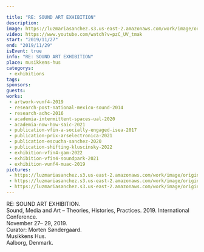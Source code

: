 ```yaml
---

title: "RE: SOUND ART EXHIBITION"
description: 
image: https://luzmariasanchez.s3.us-east-2.amazonaws.com/work/image/original/V.[u]nf_4_Aalborg_Documentation_04.JPG
video: https://www.youtube.com/watch?v=pzC_UV_tmak
start: "2019/11/27"
end: "2019/11/29"
isEvent: true
info: "RE: SOUND ART EXHIBITION"
place: musikkens-hus
categorys:
 - exhibitions
tags:
sponsors:
guests:
works:
 - artwork-vunf4-2019
 - research-post-national-mexico-sound-2014
 - research-achc-2016
 - academia-intermittent-spaces-ual-2020
 - academia-now-how-saic-2021
 - publication-vfin-a-socially-engaged-isea-2017
 - publication-prix-arselectronica-2021
 - publication-escucha-sanchez-2020
 - publication-shifting-kluscinsky-2022
 - exhibition-vfin4-gam-2022
 - exhibition-vfin4-soundpark-2021
 - exhibition-vunf4-muac-2019
pictures:
 - https://luzmariasanchez.s3.us-east-2.amazonaws.com/work/image/original/V.[u]nf_4_Aalborg_Documentation_05.JPG
 - https://luzmariasanchez.s3.us-east-2.amazonaws.com/work/image/original/V.[u]nf_4_Aalborg_Documentation_11.JPG
 - https://luzmariasanchez.s3.us-east-2.amazonaws.com/work/image/original/V.[u]nf_4_Aalborg_Documentation_04.JPG
---
```

RE: SOUND ART EXHIBITION.\
Sound, Media and Art – Theories, Histories, Practices. 2019. International Conference.\
November 27– 29, 2019.\
Curator: Morten Søndergaard. \
Musikkens Hus. \
Aalborg, Denmark.

